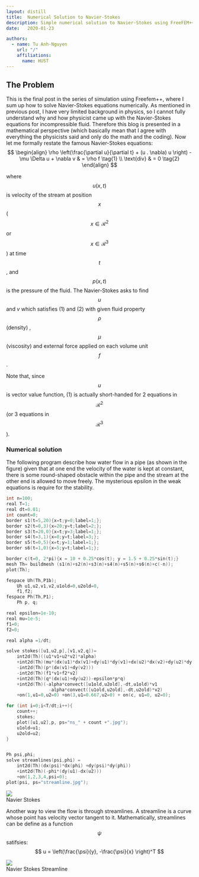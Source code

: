 ```yaml
---
layout: distill
title:  Numerical Solution to Navier-Stokes
description: Simple numerical solution to Navier-Stokes using FreeFEM++
date:   2020-01-23

authors:
  - name: Tu Anh-Nguyen
    url: "/"
    affiliations:
      name: HUST
---
```


## The Problem

This is the final post in the series of simulation using Freefem++, where I sum up how to solve Navier-Stokes equations numerically. As mentioned in previous post, I have very limited background in physics, so I cannot fully understand why and how physicist came up with the Navier-Stokes equations for incompressible fluid. Therefore this blog is presented in a mathematical perspective (which basically mean that I agree with everything the physicists said and only do the math and the coding). Now let me formally restate the famous Navier-Stokes equations:
$$
\begin{align}
\rho \left(\frac{\partial u}{\partial t} + (u . \nabla) u \right) - \mu \Delta u + \nabla v & = \rho f \tag{1} \\
\text{div} & = 0 \tag{2}
\end{align}
$$


where $$u(x, t)$$ is velocity of the stream at position $$x$$ ($$x \in \mathcal{R}^2$$ or $$x \in \mathcal{R}^3$$) at time $$t$$, and $$p(x, t)$$ is the pressure of the fluid. The Navier-Stokes asks to find $$u$$ and $v$ which satisfies (1) and (2) with given fluid property $$\rho$$ (density) , $$\mu$$ (viscosity) and external force applied on each volume unit $$f$$.

Note that, since $$u$$ is vector value function,  (1) is actually short-handed for 2 equations in $$\mathcal{R}^2$$ (or 3 equations in $$\mathcal{R}^3$$).




### Numerical solution 

The following program describe how water flow in a pipe (as shown in the figure) given that at one end the velocity of the water is kept at constant, there is some round-shaped obstacle within the pipe and the stream at the other end is allowed to move freely.  The mysterious epsilon in the weak equations is require for the stability.

```c++
int n=100;
real T=1;
real dt=0.01;
int count=0;
border s1(t=5,20){x=t;y=0;label=1;};
border s2(t=0,3){x=20;y=t;label=2;};
border s3(t=20,0){x=t;y=3;label=1;};
border s4(t=3,1){x=0;y=t;label=3;};
border s5(t=0,5){x=t;y=1;label=1;};
border s6(t=1,0){x=5;y=t;label=1;};

border c(t=0, 2*pi){x = 10 + 0.25*cos(t); y = 1.5 + 0.25*sin(t);}
mesh Th= buildmesh (s1(n)+s2(n)+s3(n)+s4(n)+s5(n)+s6(n)+c(-n));
plot(Th);

fespace Uh(Th,P1b); 
	Uh u1,u2,v1,v2,u1old=0,u2old=0,
	f1,f2;
fespace Ph(Th,P1);
	Ph p, q;

real epsilon=1e-10;
real mu=1e-5;
f1=0;
f2=0;

real alpha =1/dt;

solve stokes([u1,u2,p],[v1,v2,q])=
	int2d(Th)((u1*v1+u2*v2)*alpha)
	+int2d(Th)(mu*(dx(u1)*dx(v1)+dy(u1)*dy(v1)+dx(u2)*dx(v2)+dy(u2)*dy(v2)))
	-int2d(Th)(p*(dx(v1)+dy(v2)))
	-int2d(Th)(f1*v1+f2*v2)
	+int2d(Th)(q*(dx(u1)+dy(u2))-epsilon*p*q)
	+int2d(Th)(-alpha*convect([u1old,u2old],-dt,u1old)*v1
				-alpha*convect([u1old,u2old],-dt,u2old)*v2)
	+on(1,u1=0,u2=0) +on(3,u1=0.667,u2=0) + on(c, u1=0, u2=0);

for (int i=0;i<T/dt;i++){
	count++;
	stokes;
	plot([u1,u2],p, ps="ns_" + count +".jpg");
	u1old=u1;
	u2old=u2;
}


Ph psi,phi;
solve streamlines(psi,phi) =
	int2d(Th)(dx(psi)*dx(phi) +dy(psi)*dy(phi))
	+int2d(Th)(-phi*(dy(u1)-dx(u2)))
	+on(1,2,3,4,psi=0);
plot(psi, ps="streamline.jpg");
```

<div class="row mt-3">                                                           
    <div class="col-sm mt-3 mt-md-0">                                            
        <img class="img-fluid rounded z-depth-1" src="{{ site.baseurl }}/assets/img/ns.gif">
    </div>                                                                       
</div>                                                                           
<div class="caption">                                                            
    Navier Stokes
</div>   

Another way to view the flow is through streamlines.  A streamline is a curve whose point has velocity vector tangent to it. Mathematically, streamlines can be define as a function $$\psi$$ satifsies:
$$
u = \left(\frac{\psi}{y}, -\frac{\psi}{x} \right)^T
$$


<div class="row mt-3">                                                           
    <div class="col-sm mt-3 mt-md-0">                                            
        <img class="img-fluid rounded z-depth-1" src="{{ site.baseurl }}/assets/img/streamline.jpg">
    </div>                                                                       
</div>                                                                           
<div class="caption">                                                            
    Navier Stokes Streamline
</div> 
